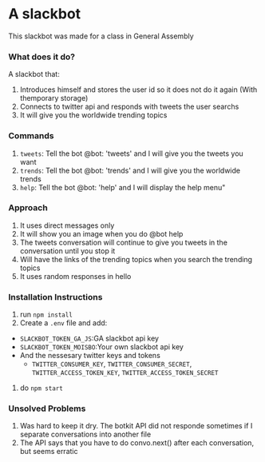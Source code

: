 # A slackbot 

This slackbot was made for a class in General Assembly

### What does it do?

A slackbot that:

1. Introduces himself and stores the user id so it does not do it again (With themporary storage)
1. Connects to twitter api and responds with tweets the user searchs
1. It will give you the worldwide trending topics

### Commands

1. `tweets`: Tell the bot @bot: 'tweets' and I will give you the tweets you want
1. `trends`: Tell the bot @bot: 'trends' and I will give you the worldwide trends
1. `help`: Tell the bot @bot: 'help' and I will display the help menu"

### Approach

1. It uses direct messages only 
1. It will show you an image when you do @bot help
1. The tweets conversation will continue to give you tweets in the conversation until you stop it
1. Will have the links of the trending topics when you search the trending topics
1. It uses random responses in hello

### Installation Instructions

1. run `npm install`
1. Create a `.env` file and add:
- `SLACKBOT_TOKEN_GA_JS`:GA slackbot api key
- `SLACKBOT_TOKEN_MOISBO`:Your own slackbot api key
- And the nessesary twitter keys and tokens
	- `TWITTER_CONSUMER_KEY`, `TWITTER_CONSUMER_SECRET`, `TWITTER_ACCESS_TOKEN_KEY`, `TWITTER_ACCESS_TOKEN_SECRET`
1. do `npm start`

### Unsolved Problems

1. Was hard to keep it dry. The botkit API did not responde sometimes if I separate conversations into another file
1. The API says that you have to do convo.next() after each conversation, but seems erratic

